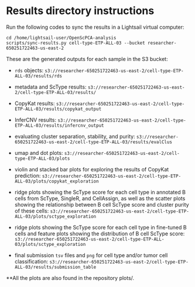 # Results directory instructions

Run the following codes to sync the results in a Lightsail virtual computer:

```         
cd /home/lightsail-user/OpenScPCA-analysis
scripts/sync-results.py cell-type-ETP-ALL-03 --bucket researcher-650251722463-us-east-2
```

These are the generated outputs for each sample in the S3 bucket:

-   `rds` objects: `s3://researcher-650251722463-us-east-2/cell-type-ETP-ALL-03/results/rds`

-   metadata and ScType results: `s3://researcher-650251722463-us-east-2/cell-type-ETP-ALL-03/results/`

-   CopyKat results: `s3://researcher-650251722463-us-east-2/cell-type-ETP-ALL-03/results/copykat_output`

-   InferCNV results: `s3://researcher-650251722463-us-east-2/cell-type-ETP-ALL-03/results/infercnv_output`

-   evaluating cluster separation, stability, and purity: `s3://researcher-650251722463-us-east-2/cell-type-ETP-ALL-03/results/evalClus`

-   umap and dot plots: `s3://researcher-650251722463-us-east-2/cell-type-ETP-ALL-03/plots`

-   violin and stacked bar plots for exploring the results of CopyKat prediction: `s3://researcher-650251722463-us-east-2/cell-type-ETP-ALL-03/plots/copykat_exploration`

-   ridge plots showing the ScType score for each cell type in annotated B cells from ScType, SingleR, and CellAssign, as well as the scatter plots showing the relationship between B cell ScType score and cluster purity of these cells: `s3://researcher-650251722463-us-east-2/cell-type-ETP-ALL-03/plots/sctype_exploration`

-   ridge plots showing the ScType score for each cell type in fine-tuned B cells and feature plots showing the distribution of B cell ScType score: `s3://researcher-650251722463-us-east-2/cell-type-ETP-ALL-03/plots/sctype_exploration`

-   final submission `tsv` files and `png` for cell type and/or tumor cell classification: `s3://researcher-650251722463-us-east-2/cell-type-ETP-ALL-03/results/submission_table`

\*\*All the plots are also found in the repository plots/.
